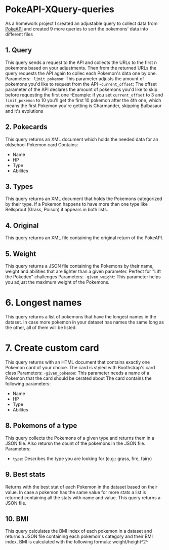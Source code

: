 # PokeAPI-XQuery-queries
As a homework project I created an adjustable query to collect data from [PokeAPI](https://pokeapi.co/) and created 9 more queries to sort the pokemons' data into different files
## 1. Query
This query sends a request to the API and collects the URLs to the first n pokemons based on your adjustments.
Then from the returned URLs the query requests the API again to collec each Pokemon's data one by one.
Parameters: 
-`limit_pokemon`: This parameter adjusts the amount of pokemons you'd like to request from the API
-`current_offset`: The offset parameter of the API declares the amount of pokemons you'd like to skip before requesting the first one
-Example: if you set `current_offset` to 3 and `limit_pokemon` to 10 you'll get the first 10 pokemon after the 4th one, which means the first Pokemon you're getting is Charmander, skipping Bulbasaur and it's evolutions

## 2. Pokecards
This query returns an XML document which holds the needed data for an oldschool Pokemon card
Contains: 
- Name
- HP
- Type
- Abilites

## 3. Types 
This query returns an XML document that holds the Pokemons categorized by their type.
If a Pokemon happens to have more than one type like Bellsprout (Grass, Poison) it appears in both lists.

## 4. Original
This query returns an XML file containing the original return of the PokeAPI.

## 5. Weight
This query returns a JSON file containing the Pokemons by their name, weight and abilities that are lighter than a given parameter. 
Perfect for "Lift the Pokedex" challenges 
Parameters: 
-`given_weight`: This parameter helps you adjust the maximum weight of the Pokemons. 

# 6. Longest names
This query returns a list of pokemons that have the longest names in the dataset. In case more pokemon in your dataset has names the same long as the other, all of them will be listed. 

# 7. Create custom card
This query returns with an HTML document that contains exactly one Pokemon card of your choice. 
The card is styled with Boothstrap's card class
Parameters: 
-`given_pokemon`: This parameter needs a name of a Pokemon that the card should be cerated about
The card contains the following parameters: 
- Name
- HP
- Type
- Abilites

## 8. Pokemons of a type
This query collects the Pokemons of a given type and returns them in a JSON file. Also retursn the count of the pokemons in the JSON file.
Parameters:
- `type`: Describes the type you are looking for (e.g.: grass, fire, fairy)

## 9. Best stats
Returns with the best stat of each Pokemon in the dataset based on their value. In case a pokemon has the same value for more stats a list is returned containing all the stats with name and value.
This query returns a JSON file. 

## 10. BMI
This query calculates the BMI index of each pokemon in a dataset and returns a JSON file containing each pokemon's category and their BMI index.
BMI is calculated with the following formula: weight/height^2^

